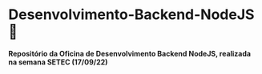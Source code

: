 # Desenvolvimento-Backend-NodeJS 📙
**Repositório da Oficina de Desenvolvimento Backend NodeJS, realizada na semana SETEC (17/09/22)**
